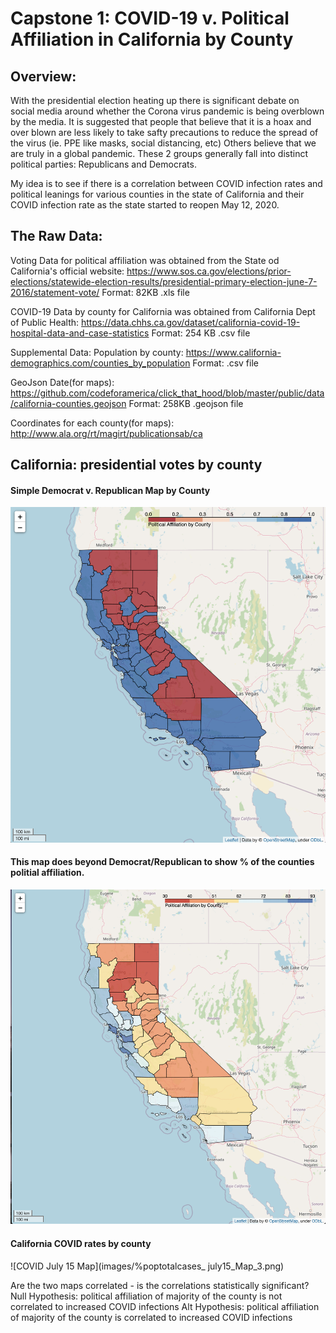 # Capstone 1: COVID-19 v. Political Affiliation in California by County

## Overview: 
With the presidential election heating up there is significant debate on social media around whether the Corona virus pandemic is being overblown by the media. It is suggested that people that believe that it is a hoax and over blown are less likely to take safty precautions to reduce the spread of the virus (ie. PPE like masks, social distancing, etc)  Others believe that we are truly in a global pandemic. These 2 groups generally fall into distinct political parties: Republicans and Democrats.

My idea is to see if there is a correlation between COVID infection rates and political leanings for various counties in the state of California and their COVID infection rate as the state started to reopen May 12, 2020. 

## The Raw Data: 

Voting Data for political affiliation was obtained from the State od California's official website: https://www.sos.ca.gov/elections/prior-elections/statewide-election-results/presidential-primary-election-june-7-2016/statement-vote/
Format: 82KB .xls file

COVID-19 Data by county for California was obtained from California Dept of Public Health: https://data.chhs.ca.gov/dataset/california-covid-19-hospital-data-and-case-statistics
Format: 254 KB .csv file

Supplemental Data:
Population by county: https://www.california-demographics.com/counties_by_population
Format: .csv file

GeoJson Date(for maps): https://github.com/codeforamerica/click_that_hood/blob/master/public/data/california-counties.geojson
Format: 258KB .geojson file

Coordinates for each county(for maps): http://www.ala.org/rt/magirt/publicationsab/ca

## California: presidential votes by county

#### Simple Democrat v. Republican Map by County
![Democrat/Republican Map](images/Dem_Rep_Map_1.png)

#### This map does beyond Democrat/Republican to show % of the counties politial affiliation. 
![Political affiliation Map](images/%_Political_Map_2.png)



#### California COVID rates by county
![COVID July 15 Map](images/%poptotalcases_ july15_Map_3.png)


Are the two maps correlated - is the correlations statistically significant?
Null Hypothesis: political affiliation of majority of the county is not correlated to increased COVID infections
Alt Hypothesis: political affiliation of majority of the county is correlated to increased COVID infections

